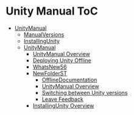 Unity Manual ToC
================
 - [UnityManual]()
	 - [ManualVersions](ManualVersions.md)
	 - [InstallingUnity]()
	 - [UnityManual]()
		 - [UnityManual Overview](UnityManual.md)
		 - [Deploying Unity Offline](DeployingUnityOffline.md)
		 - [WhatsNew56](WhatsNew56.md)
		 - [NewFolderST]()
			 - [OfflineDocumentation](OfflineDocumentation.md)
			 - [UnityManual Overview](UnityManual_1.md)
			 - [Switching between Unity versions](SwitchingDocumentationVersions.md)
			 - [Leave Feedback](LeaveFeedback.md)
		 - [InstallingUnity Overview](InstallingUnity.md)


